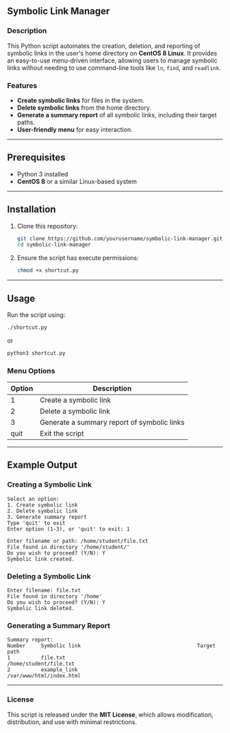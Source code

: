 ## **Symbolic Link Manager**

### **Description**
This Python script automates the creation, deletion, and reporting of symbolic links in the user's home directory on **CentOS 8 Linux**. It provides an easy-to-use menu-driven interface, allowing users to manage symbolic links without needing to use command-line tools like `ln`, `find`, and `readlink`.

### **Features**
- **Create symbolic links** for files in the system.
- **Delete symbolic links** from the home directory.
- **Generate a summary report** of all symbolic links, including their target paths.
- **User-friendly menu** for easy interaction.

---

## **Prerequisites**
- Python 3 installed
- **CentOS 8** or a similar Linux-based system

---

## **Installation**
1. Clone this repository:
   ```bash
   git clone https://github.com/yourusername/symbolic-link-manager.git
   cd symbolic-link-manager
   ```
2. Ensure the script has execute permissions:
   ```bash
   chmod +x shortcut.py
   ```

---

## **Usage**
Run the script using:
```bash
./shortcut.py
```
or
```bash
python3 shortcut.py
```

### **Menu Options**
| Option | Description |
|--------|-------------|
| 1 | Create a symbolic link |
| 2 | Delete a symbolic link |
| 3 | Generate a summary report of symbolic links |
| quit | Exit the script |

---

## **Example Output**
### **Creating a Symbolic Link**
```
Select an option:
1. Create symbolic link
2. Delete symbolic link
3. Generate summary report
Type 'quit' to exit
Enter option (1-3), or 'quit' to exit: 1

Enter filename or path: /home/student/file.txt
File found in directory '/home/student/'
Do you wish to proceed? (Y/N): Y
Symbolic link created.
```

### **Deleting a Symbolic Link**
```
Enter filename: file.txt
File found in directory '/home'
Do you wish to proceed? (Y/N): Y
Symbolic link deleted.
```

### **Generating a Summary Report**
```
Summary report:
Number     Symbolic link                                      Target path                                        
1          file.txt                                          /home/student/file.txt                              
2          example_link                                      /var/www/html/index.html                           
```

---

### License
This script is released under the **MIT License**, which allows modification, distribution, and use with minimal restrictions.